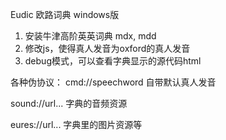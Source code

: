 Eudic 欧路词典 windows版

1. 安装牛津高阶英英词典 mdx, mdd
2. 修改js，使得真人发音为oxford的真人发音
3. debug模式，可以查看字典显示的源代码html

各种伪协议：
cmd://speechword   自带默认真人发音

sound://url...    字典的音频资源

eures://url...  字典里的图片资源等
